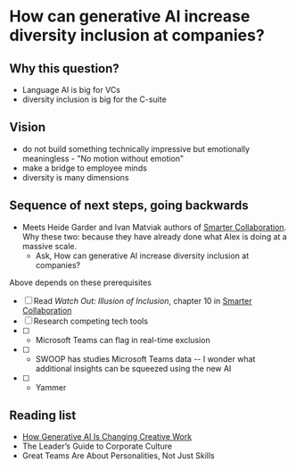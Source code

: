# How can generative AI increase diversity inclusion at companies?

## Why this question?

- Language AI is big for VCs
- diversity inclusion is big for the C-suite 

## Vision 

- do not build something technically impressive but emotionally meaningless - "No motion without emotion" 
- make a bridge to employee minds
- diversity is many dimensions

## Sequence of next steps, going backwards

- Meets Heide Garder and Ivan Matviak authors of [Smarter Collaboration](https://www.amazon.com/Smarter-Collaboration-Approach-Breaking-Transforming/dp/1647822742). Why these two: because they have already done what Alex is doing at a massive scale. 
  - Ask, How can generative AI increase diversity inclusion at companies?

Above depends on these prerequisites

- [ ] Read *Watch Out: Illusion of Inclusion*, chapter 10 in [Smarter Collaboration](https://www.amazon.com/Smarter-Collaboration-Approach-Breaking-Transforming/dp/1647822742) 
- [ ] Research competing tech tools
- [ ]    - Microsoft Teams can flag in real-time exclusion
- [ ]    - SWOOP has studies Microsoft Teams data -- I wonder what additional insights can be squeezed using the new AI
- [ ]    - Yammer

## Reading list

- [How Generative AI Is Changing Creative Work](https://hbr.org/2022/11/how-generative-ai-is-changing-creative-work)
- The Leader’s Guide to Corporate Culture
- Great Teams Are About Personalities, Not Just Skills
